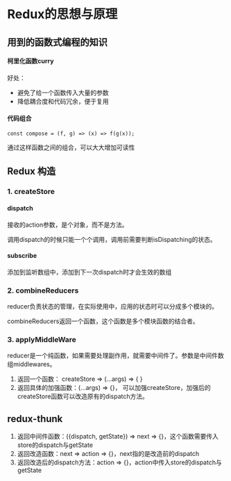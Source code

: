 # Redux的思想与原理

## 用到的函数式编程的知识

#### 柯里化函数curry

好处：

* 避免了给一个函数传入大量的参数
* 降低耦合度和代码冗余，便于复用

#### 代码组合

`const compose = (f, g) => (x) => f(g(x));`

通过这样函数之间的组合，可以大大增加可读性

## Redux 构造

### 1. createStore

#### dispatch

接收的action参数，是个对象，而不是方法。

调用dispatch的时候只能一个个调用，调用前需要判断isDispatching的状态。

#### subscribe

添加到监听数组中，添加到下一次dispatch时才会生效的数组

### 2. combineReducers

reducer负责状态的管理，在实际使用中，应用的状态时可以分成多个模块的。

combineReducers返回一个函数，这个函数是多个模块函数的结合者。

### 3. applyMiddleWare

reducer是一个纯函数，如果需要处理副作用，就需要中间件了。参数是中间件数组middlewares。

1. 返回一个函数： createStore => (...args) => { }
2. 返回具体的加强函数：(...args) => {}， 可以加强createStore，加强后的createStore函数可以改造原有的dispatch方法。



## redux-thunk

1. 返回中间件函数：({dispatch, getState})  => next => {}，这个函数需要传入store的dispatch与getState
2. 返回改造函数：next => action => {}，next指的是改造前的dispatch
3. 返回改造后的dispatch方法：action => {}，action中传入store的dispatch与getState











